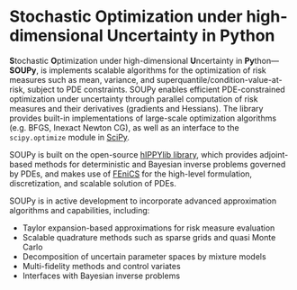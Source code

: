 # Stochastic Optimization under high-dimensional Uncertainty in Python

**S**tochastic **O**ptimization under high-dimensional **U**ncertainty in **Py**thon&mdash;**SOUPy**, 
is implements scalable algorithms for the optimization of risk measures such as mean, variance, and superquantile/condition-value-at-risk, subject to PDE constraints. 
SOUPy enables efficient PDE-constrained optimization under uncertainty through parallel computation of risk measures and their derivatives (gradients and Hessians).
The library provides built-in implementations of large-scale optimization algorithms (e.g. BFGS, Inexact Newton CG), as well as an interface to the `scipy.optimize` module in [SciPy](https://scipy.org/).

SOUPy is built on the open-source [hIPPYlib library](https://hippylib.github.io/), which provides adjoint-based methods for deterministic and Bayesian inverse problems governed by PDEs, and makes use of [FEniCS](https://fenicsproject.org/) for the high-level formulation, discretization, and scalable solution of PDEs.

SOUPy is in active development to incorporate advanced approximation algorithms and capabilities, including:
- Taylor expansion-based approximations for risk measure evaluation
- Scalable quadrature methods such as sparse grids and quasi Monte Carlo
- Decomposition of uncertain parameter spaces by mixture models
- Multi-fidelity methods and control variates 
- Interfaces with Bayesian inverse problems 
